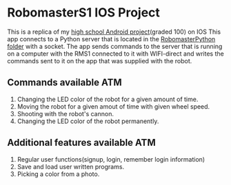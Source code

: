 # RobomasterS1 IOS Project
This is a replica of my [high school Android project](https://github.com/Aradon267/RobomasterS1-Android)(graded 100) on IOS
This app connects to a Python server that is located in the [RobomasterPython folder](https://github.com/Aradon267/RobomasterS1-Android/tree/main/RobomasterPython) with a socket.
The app sends commands to the server that is running on a computer with the RMS1 connected to it with WIFI-direct
and writes the commands sent to it on the app that was supplied with the robot.
## Commands available ATM
1. Changing the LED color of the robot for a given amount of time.
2. Moving the robot for a given amout of time with given wheel speed.
3. Shooting with the robot's cannon.
4. Changing the LED color of the robot permanently. 
## Additional features available ATM
1. Regular user functions(signup, login, remember login information)
2. Save and load user written programs.
3. Picking a color from a photo.

